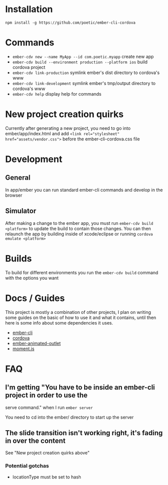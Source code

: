 # Installation

`npm install -g https://github.com/poetic/ember-cli-cordova`

# Commands
+ `ember-cdv new --name MyApp --id com.poetic.myapp` create new app
+ `ember-cdv build --environment production --platform ios` build cordova
  project
+ `ember-cdv link-production` symlink ember's dist directory to cordova's www
+ `ember-cdv link-development` symlink ember's tmp/output directory to cordova's www
+ `ember-cdv help` display help for commands

# New project creation quirks

Currently after generating a new project, you need to go into
ember/app/index.html and add `<link rel="stylesheet" href="assets/vendor.css">`
before the ember-cli-cordova.css file

# Development

## General
In app/ember you can run standard ember-cli commands and develop in the browser

## Simulator
After making a change to the ember app, you must run `ember-cdv build <platform>`
to update the build to contain those changes. You can then relaunch the app by
building inside of xcode/eclipse or running `cordova emulate <platform>`

# Builds

To build for different environments you run the `ember-cdv build` command with
the options you want

# Docs / Guides

This project is mostly a combination of other projects, I plan on writing some
guides on the basic of how to use it and what it contains, until then here is
some info about some dependencies it uses.

+  [ember-cli](http://iamstef.net/ember-cli/)
+  [cordova](http://cordova.apache.org/docs/en/3.4.0/)
+  [ember-animated-outlet](https://github.com/billysbilling/ember-animated-outlet)
+  [moment.js](http://momentjs.com/docs/)

# FAQ

## I'm getting "You have to be inside an ember-cli project in order to use the
serve command." when I run `ember server`

You need to cd into the ember/ directory to start up the server

## The slide transition isn't working right, it's fading in over the content

See "New project creation quirks above"


### Potential gotchas

+  locationType must be set to hash

